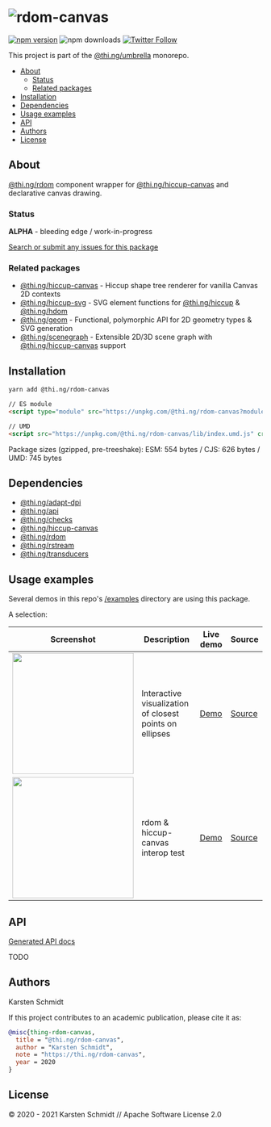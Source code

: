 <!-- This file is generated - DO NOT EDIT! -->

# ![rdom-canvas](https://media.thi.ng/umbrella/banners/thing-rdom-canvas.svg?b8ce414b)

[![npm version](https://img.shields.io/npm/v/@thi.ng/rdom-canvas.svg)](https://www.npmjs.com/package/@thi.ng/rdom-canvas)
![npm downloads](https://img.shields.io/npm/dm/@thi.ng/rdom-canvas.svg)
[![Twitter Follow](https://img.shields.io/twitter/follow/thing_umbrella.svg?style=flat-square&label=twitter)](https://twitter.com/thing_umbrella)

This project is part of the
[@thi.ng/umbrella](https://github.com/thi-ng/umbrella/) monorepo.

- [About](#about)
  - [Status](#status)
  - [Related packages](#related-packages)
- [Installation](#installation)
- [Dependencies](#dependencies)
- [Usage examples](#usage-examples)
- [API](#api)
- [Authors](#authors)
- [License](#license)

## About

[@thi.ng/rdom](https://github.com/thi-ng/umbrella/tree/develop/packages/rdom) component wrapper for [@thi.ng/hiccup-canvas](https://github.com/thi-ng/umbrella/tree/develop/packages/hiccup-canvas) and declarative canvas drawing.

### Status

**ALPHA** - bleeding edge / work-in-progress

[Search or submit any issues for this package](https://github.com/thi-ng/umbrella/issues?q=%5Brdom-canvas%5D+in%3Atitle)

### Related packages

- [@thi.ng/hiccup-canvas](https://github.com/thi-ng/umbrella/tree/develop/packages/hiccup-canvas) - Hiccup shape tree renderer for vanilla Canvas 2D contexts
- [@thi.ng/hiccup-svg](https://github.com/thi-ng/umbrella/tree/develop/packages/hiccup-svg) - SVG element functions for [@thi.ng/hiccup](https://github.com/thi-ng/umbrella/tree/develop/packages/hiccup) & [@thi.ng/hdom](https://github.com/thi-ng/umbrella/tree/develop/packages/hdom)
- [@thi.ng/geom](https://github.com/thi-ng/umbrella/tree/develop/packages/geom) - Functional, polymorphic API for 2D geometry types & SVG generation
- [@thi.ng/scenegraph](https://github.com/thi-ng/umbrella/tree/develop/packages/scenegraph) - Extensible 2D/3D scene graph with [@thi.ng/hiccup-canvas](https://github.com/thi-ng/umbrella/tree/develop/packages/hiccup-canvas) support

## Installation

```bash
yarn add @thi.ng/rdom-canvas
```

```html
// ES module
<script type="module" src="https://unpkg.com/@thi.ng/rdom-canvas?module" crossorigin></script>

// UMD
<script src="https://unpkg.com/@thi.ng/rdom-canvas/lib/index.umd.js" crossorigin></script>
```

Package sizes (gzipped, pre-treeshake): ESM: 554 bytes / CJS: 626 bytes / UMD: 745 bytes

## Dependencies

- [@thi.ng/adapt-dpi](https://github.com/thi-ng/umbrella/tree/develop/packages/adapt-dpi)
- [@thi.ng/api](https://github.com/thi-ng/umbrella/tree/develop/packages/api)
- [@thi.ng/checks](https://github.com/thi-ng/umbrella/tree/develop/packages/checks)
- [@thi.ng/hiccup-canvas](https://github.com/thi-ng/umbrella/tree/develop/packages/hiccup-canvas)
- [@thi.ng/rdom](https://github.com/thi-ng/umbrella/tree/develop/packages/rdom)
- [@thi.ng/rstream](https://github.com/thi-ng/umbrella/tree/develop/packages/rstream)
- [@thi.ng/transducers](https://github.com/thi-ng/umbrella/tree/develop/packages/transducers)

## Usage examples

Several demos in this repo's
[/examples](https://github.com/thi-ng/umbrella/tree/develop/examples)
directory are using this package.

A selection:

| Screenshot                                                                                                               | Description                                             | Live demo                                               | Source                                                                               |
| ------------------------------------------------------------------------------------------------------------------------ | ------------------------------------------------------- | ------------------------------------------------------- | ------------------------------------------------------------------------------------ |
| <img src="https://raw.githubusercontent.com/thi-ng/umbrella/develop/assets/examples/ellipse-proximity.png" width="240"/> | Interactive visualization of closest points on ellipses | [Demo](https://demo.thi.ng/umbrella/ellipse-proximity/) | [Source](https://github.com/thi-ng/umbrella/tree/develop/examples/ellipse-proximity) |
| <img src="https://raw.githubusercontent.com/thi-ng/umbrella/develop/assets/examples/rdom-lissajous.png" width="240"/>    | rdom & hiccup-canvas interop test                       | [Demo](https://demo.thi.ng/umbrella/rdom-lissajous/)    | [Source](https://github.com/thi-ng/umbrella/tree/develop/examples/rdom-lissajous)    |

## API

[Generated API docs](https://docs.thi.ng/umbrella/rdom-canvas/)

TODO

## Authors

Karsten Schmidt

If this project contributes to an academic publication, please cite it as:

```bibtex
@misc{thing-rdom-canvas,
  title = "@thi.ng/rdom-canvas",
  author = "Karsten Schmidt",
  note = "https://thi.ng/rdom-canvas",
  year = 2020
}
```

## License

&copy; 2020 - 2021 Karsten Schmidt // Apache Software License 2.0
